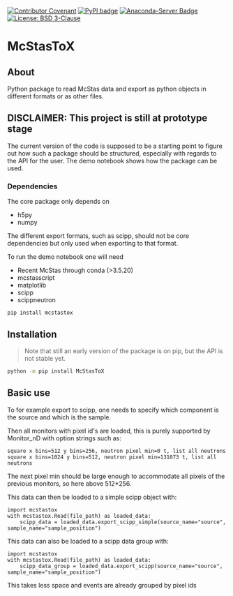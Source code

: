 [![Contributor Covenant](https://img.shields.io/badge/Contributor%20Covenant-2.1-4baaaa.svg)](CODE_OF_CONDUCT.md)
[![PyPI badge](http://img.shields.io/pypi/v/McStasToX.svg)](https://pypi.python.org/pypi/McStasToX)
[![Anaconda-Server Badge](https://anaconda.org/mccode-dev/McStasToX/badges/version.svg)](https://anaconda.org/mccode-dev/McStasToX)
[![License: BSD 3-Clause](https://img.shields.io/badge/License-BSD%203--Clause-blue.svg)](LICENSE)

# McStasToX

## About

Python package to read McStas data and export as python objects in different formats or as other files.

## DISCLAIMER: This project is still at prototype stage
The current version of the code is supposed to be a starting point to figure out how such a package should be structured, especially with regards to the API for the user. The demo notebook shows how the package can be used.

### Dependencies
The core package only depends on
- h5py
- numpy

The different export formats, such as scipp, should not be core dependencies but only used when exporting to that format.

To run the demo notebook one will need
- Recent McStas through conda (>3.5.20)
- mcstasscript
- matplotlib
- scipp
- scippneutron

```
pip install mcstastox
```

## Installation
> Note that still an early version of the package is on pip, but the API is not stable yet.

```sh
python -m pip install McStasToX
```

## Basic use
To for example export to scipp, one needs to specify which component is the source and which is the sample.

Then all monitors with pixel id's are loaded, this is purely supported by Monitor_nD with option strings such as:

```
square x bins=512 y bins=256, neutron pixel min=0 t, list all neutrons
square x bins=1024 y bins=512, neutron pixel min=131073 t, list all neutrons
```

The next pixel min should be large enough to accommodate all pixels of the previous monitors, so here above 512*256.

This data can then be loaded to a simple scipp object with:

```
import mcstastox
with mcstastox.Read(file_path) as loaded_data:
    scipp_data = loaded_data.export_scipp_simple(source_name="source", sample_name="sample_position")
```

This data can also  be loaded to a scipp data group with:
```
import mcstastox
with mcstastox.Read(file_path) as loaded_data:
    scipp_data_group = loaded_data.export_scipp(source_name="source", sample_name="sample_position")
```

This takes less space and events are already grouped by pixel ids
